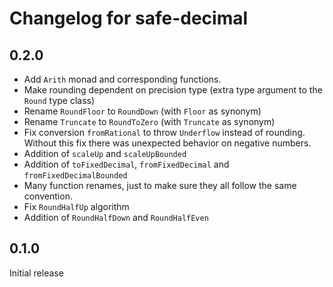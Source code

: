 # Changelog for safe-decimal

## 0.2.0

* Add `Arith` monad and corresponding functions.
* Make rounding dependent on precision type (extra type argument to the `Round` type class)
* Rename `RoundFloor` to `RoundDown` (with `Floor` as synonym)
* Rename `Truncate` to `RoundToZero` (with `Truncate` as synonym)
* Fix conversion `fromRational` to throw `Underflow` instead of rounding. Without this fix
  there was unexpected behavior on negative numbers.
* Addition of `scaleUp` and `scaleUpBounded`
* Addition of `toFixedDecimal`, `fromFixedDecimal` and `fromFixedDecimalBounded`
* Many function renames, just to make sure they all follow the same convention.
* Fix `RoundHalfUp` algorithm
* Addition of `RoundHalfDown` and `RoundHalfEven`

## 0.1.0

Initial release
